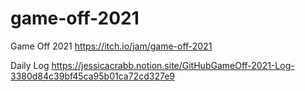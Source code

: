 # game-off-2021
Game Off 2021
https://itch.io/jam/game-off-2021

Daily Log
https://jessicacrabb.notion.site/GitHubGameOff-2021-Log-3380d84c39bf45ca95b01ca72cd327e9
